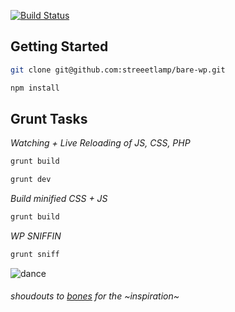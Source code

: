 [![Build Status](https://travis-ci.org/VCUarts/VCUarts-bones.svg?branch=build)](https://travis-ci.org/VCUarts/VCUarts-bones)

## Getting Started
```bash
git clone git@github.com:streeetlamp/bare-wp.git
```

```bash
npm install
```

## Grunt Tasks
*Watching + Live Reloading of JS, CSS, PHP*
```bash
grunt build
```

```bash
grunt dev
```

*Build minified CSS + JS*
```bash
grunt build
```

*WP SNIFFIN*
```bash
grunt sniff
```

![dance](http://i.imgur.com/YuP1ruw.gif)

###### shoudouts to [bones](https://github.com/eddiemachado/bones) for the ~inspiration~
